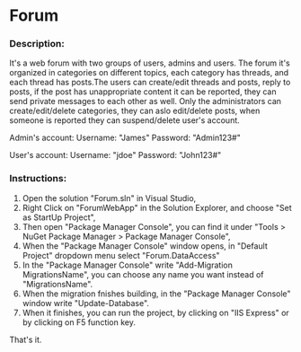 # Forum

### Description:

It's a web forum with two groups of users, admins and users. The forum it's organized in categories on different topics, each category has threads, and each thread has posts.The users can create/edit threads and posts, reply to posts, if the post has unappropriate content it can be reported, they can send private messages to each other as well. Only the administrators can create/edit/delete categories, they can aslo edit/delete posts, when someone is reported they can suspend/delete user's account.

Admin's account:
Username: "James"
Password: "Admin123#"

User's account:
Username: "jdoe"
Password: "John123#"

### Instructions:

1) Open the solution "Forum.sln" in Visual Studio,
2) Right Click on "ForumWebApp" in the Solution Explorer, and choose "Set as StartUp Project",
3) Then open "Package Manager Console", you can find it under "Tools > NuGet Package Manager > Package Manager Console",
4) When the "Package Manager Console" window opens, in "Default Project" dropdown menu select "Forum.DataAccess"
5) In the "Package Manager Console" write "Add-Migration MigrationsName", you can choose any name you want instead of "MigrationsName".
6) When the migration fnishes building, in the "Package Manager Console" window write "Update-Database".
7) When it finishes, you can run the project, by clicking on "IIS Express" or by clicking on F5 function key.

That's it.
